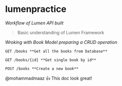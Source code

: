 # lumenpractice

*Workflow of Lumen API built*

> Basic understanding of Lumen Framework

*Wroking with Book Model preparing a CRUD operation*

```
GET /books **Get all the books from Database**

GET /books/{id} **Get single book by id**

POST /books **Create a new book**
```

@mohammadmaaz :+1: This doc look great!
